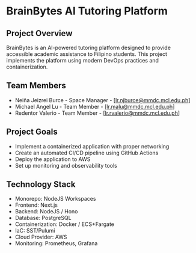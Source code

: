 # BrainBytes AI Tutoring Platform

## Project Overview

BrainBytes is an AI-powered tutoring platform designed to provide accessible academic assistance to Filipino students. This project implements the platform using modern DevOps practices and containerization.

## Team Members

- Neiña Jeizrei Burce - Space Manager - [lr.njburce@mmdc.mcl.edu.ph]
- Michael Angel Lu - Team Member - [lr.malu@mmdc.mcl.edu.ph]
- Redentor Valerio - Team Member - [lr.rvalerio@mmdc.mcl.edu.ph]

## Project Goals

- Implement a containerized application with proper networking
- Create an automated CI/CD pipeline using GitHub Actions
- Deploy the application to AWS
- Set up monitoring and observability tools

## Technology Stack

- Monorepo: NodeJS Workspaces
- Frontend: Next.js
- Backend: NodeJS / Hono
- Database: PostgreSQL
- Containerization: Docker / ECS+Fargate
- IaC: SST/Pulumi
- Cloud Provider: AWS
- Monitoring: Prometheus, Grafana
